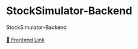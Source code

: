﻿# StockSimulator-Backend

StockSimulator-Backend </br> </br>
<a href="nothing">🔗 Frontend Link</a>
